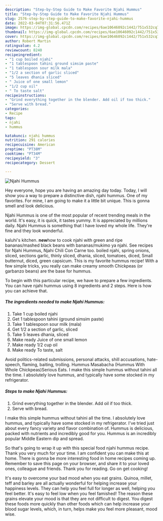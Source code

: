 ```yaml
---
description: "Step-by-Step Guide to Make Favorite Njahi Hummus"
title: "Step-by-Step Guide to Make Favorite Njahi Hummus"
slug: 2576-step-by-step-guide-to-make-favorite-njahi-hummus
date: 2022-03-04T07:31:56.471Z
image: https://img-global.cpcdn.com/recipes/6ae10646092c1442/751x532cq70/njahi-hummus-recipe-main-photo.jpg
thumbnail: https://img-global.cpcdn.com/recipes/6ae10646092c1442/751x532cq70/njahi-hummus-recipe-main-photo.jpg
cover: https://img-global.cpcdn.com/recipes/6ae10646092c1442/751x532cq70/njahi-hummus-recipe-main-photo.jpg
author: Robert Martin
ratingvalue: 4.2
reviewcount: 8240
recipeingredient:
- "1 cup boiled njahi"
- "1 tablespoon tahini ground simsim paste"
- "1 tablespoon sour milk mala"
- "1/2 a section of garlic sliced"
- "5 leaves dhania sliced"
- " Juice of one small lemon"
- "1/2 cup oil"
- " To taste salt"
recipeinstructions:
- "Grind everything together in the blender. Add oil if too thick."
- "Serve with bread."
categories:
- Recipe
tags:
- njahi
- hummus

katakunci: njahi hummus 
nutrition: 291 calories
recipecuisine: American
preptime: "PT38M"
cooktime: "PT34M"
recipeyield: "3"
recipecategory: Dessert

---
```



![Njahi Hummus](https://img-global.cpcdn.com/recipes/6ae10646092c1442/751x532cq70/njahi-hummus-recipe-main-photo.jpg)

Hey everyone, hope you are having an amazing day today. Today, I will show you a way to prepare a distinctive dish, njahi hummus. One of my favorites. For mine, I am going to make it a little bit unique. This is gonna smell and look delicious.

Njahi Hummus is one of the most popular of recent trending meals in the world. It's easy, it is quick, it tastes yummy. It is appreciated by millions daily. Njahi Hummus is something that I have loved my whole life. They're fine and they look wonderful.

kaluhi&#39;s kitchen. **new**how to cook njahi with green and ripe bananas/mashed black beans with bananas/mukimo ya njahi. See recipes for Njahi Hummus, Njahi Chili Con Carne too. boiled njahi, spring onions, sliced, sections garlic, thinly sliced, dhania, sliced, tomatoes, diced, Small butternut, diced, green capsicum. This is my favorite hummus recipe! With a few simple tricks, you really can make creamy smooth Chickpeas (or garbanzo beans) are the base for hummus.


To begin with this particular recipe, we have to prepare a few ingredients. You can have njahi hummus using 8 ingredients and 2 steps. Here is how you can achieve that.

<!--inarticleads1-->

##### The ingredients needed to make Njahi Hummus:

1. Take 1 cup boiled njahi
1. Get 1 tablespoon tahini (ground simsim paste)
1. Take 1 tablespoon sour milk (mala)
1. Get 1/2 a section of garlic, sliced
1. Take 5 leaves dhania, sliced
1. Make ready  Juice of one small lemon
1. Make ready 1/2 cup oil
1. Make ready  To taste, salt


Avoid politics-related submissions, personal attacks, shill accusations, hate-speech, flaming, baiting, trolling. Hummus Masabacha (Hummus With Whole Chickpeas)Serious Eats. I make this simple hummus without tahini all the time. I absolutely love hummus, and typically have some stocked in my refrigerator. 

<!--inarticleads2-->

##### Steps to make Njahi Hummus:

1. Grind everything together in the blender. Add oil if too thick.
1. Serve with bread.


I make this simple hummus without tahini all the time. I absolutely love hummus, and typically have some stocked in my refrigerator. I&#39;ve tried just about every fancy variety and flavor combination of. Hummus is delicious, packed with nutrients and incredibly good for you. Hummus is an incredibly popular Middle Eastern dip and spread. 

So that's going to wrap it up with this special food njahi hummus recipe. Thank you very much for your time. I am confident you can make this at home. There is gonna be more interesting food in home recipes coming up. Remember to save this page on your browser, and share it to your loved ones, colleague and friends. Thank you for reading. Go on get cooking!

It's easy to overcome your bad mood when you eat grains. Quinoa, millet, teff and barley are all actually wonderful for helping increase your happiness levels. They can help you feel full for longer as well, helping you feel better. It's easy to feel low when you feel famished! The reason these grains elevate your mood is that they are not difficult to digest. You digest these foods more quickly than other foods which can help increase your blood sugar levels, which, in turn, helps make you feel more pleasant, mood wise.
